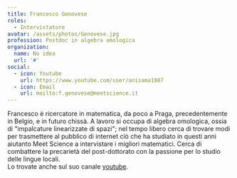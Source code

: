 ```yaml
---
title: Francesco Genovese
roles: 
  - Intervistatore
avatar: /assets/photos/Genovese.jpg
profession: Postdoc in algebra omologica
organization:
  name: No idea
  url: '#'
social:
  - icon: Youtube
    url: https://www.youtube.com/user/anisama1987
  - icon: Email
    url: mailto:f.genovese@meetscience.it
---
```


Francesco è ricercatore in matematica, da poco a Praga, precedentemente in Belgio, e in futuro chissà.
A lavoro si occupa di algebra omologica, ossia di "impalcature linearizzate di spazi"; nel tempo libero cerca di trovare modi per trasmettere al pubblico di internet ciò che ha studiato in questi anni aiutanto Meet Science a intervistare i migliori matematici.
Cerca di combattere la precarietà del post-dottorato con la passione per lo studio delle lingue locali.  
Lo trovate anche sul suo canale [youtube](https://www.youtube.com/user/anisama1987).
